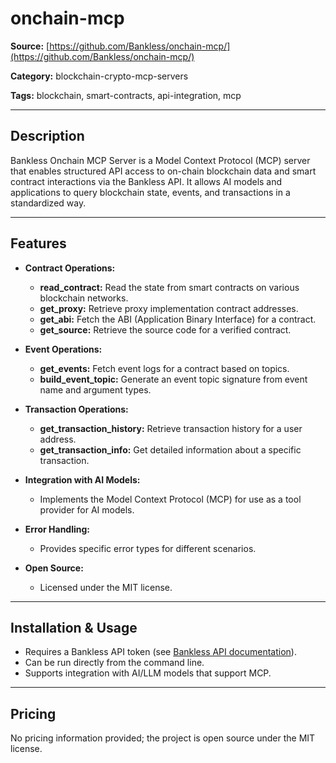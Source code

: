# onchain-mcp

**Source:** [https://github.com/Bankless/onchain-mcp/](https://github.com/Bankless/onchain-mcp/)

**Category:** blockchain-crypto-mcp-servers

**Tags:** blockchain, smart-contracts, api-integration, mcp

---

## Description

Bankless Onchain MCP Server is a Model Context Protocol (MCP) server that enables structured API access to on-chain blockchain data and smart contract interactions via the Bankless API. It allows AI models and applications to query blockchain state, events, and transactions in a standardized way.

---

## Features

- **Contract Operations:**
  - **read_contract:** Read the state from smart contracts on various blockchain networks.
  - **get_proxy:** Retrieve proxy implementation contract addresses.
  - **get_abi:** Fetch the ABI (Application Binary Interface) for a contract.
  - **get_source:** Retrieve the source code for a verified contract.

- **Event Operations:**
  - **get_events:** Fetch event logs for a contract based on topics.
  - **build_event_topic:** Generate an event topic signature from event name and argument types.

- **Transaction Operations:**
  - **get_transaction_history:** Retrieve transaction history for a user address.
  - **get_transaction_info:** Get detailed information about a specific transaction.

- **Integration with AI Models:**
  - Implements the Model Context Protocol (MCP) for use as a tool provider for AI models.

- **Error Handling:**
  - Provides specific error types for different scenarios.

- **Open Source:**
  - Licensed under the MIT license.

---

## Installation & Usage

- Requires a Bankless API token (see [Bankless API documentation](https://docs.bankless.com/bankless-api/other-services/onchain-mcp)).
- Can be run directly from the command line.
- Supports integration with AI/LLM models that support MCP.

---

## Pricing

No pricing information provided; the project is open source under the MIT license.
